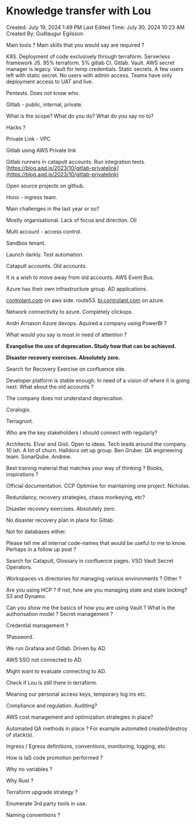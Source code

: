 # Knowledge transfer with Lou

Created: July 19, 2024 1:49 PM
Last Edited Time: July 30, 2024 10:23 AM
Created By: Guðlaugur Egilsson

Main tools ? Main skills that you would say are required ?

K8S. Deployment of code exclusively through terraform. Serverless framework JS. 95% terraform. 5% gitlab CI. Gitlab. Vault. AWS secret manager is legacy. Vault for temp credentials. Static secrets. A few users left with static secret. No users with admin access. Teams have only deployment access to UAT and live.

Pentests. Does not know who.

Gitlab - public, internal, private.

What is the scope? What do you do? What do you say no to?

Hacks ?

Private Link - VPC

Gitlab using AWS Private link

Gitlab runners in catapult accounts. Run integration tests.  [https://blog.aqd.is/2023/10/gitlab-privatelink](https://blog.aqd.is/2023/10/gitlab-privatelink)

Open source projects on github.

Hono - ingress team.

Main challenges in the last year or so?

Mostly organisational. Lack of focus and direction. Oli

Multi account - access control.

Sandbox tenant.

Launch darkly. Test automation.

Catapult accounts. Old accounts.

It is a wish to move away from old accounts. AWS Event Bus.

Azure has their own infrastructure group. AD applications.

[controlant.com](http://controlant.com) on aws side. route53. [bi.controlant.com](http://bi.controlant.com) on azure.

Network connectivity to azure. Completely clickops.

Andri Arnason Azure devops. Aquired a company using PowerBI ?

What would you say is most in need of attention ?

**Evangelise the use of deprecation. Study how that can be achieved.**

**Disaster recovery exercises. Absolutely zero.**

Search for Recovery Exercise on confluence site.

Developer platform is stable enough. In need of a vision of where it is going next. What about the old accounts ?

The company does not understand deprecation.

Coralogix.

Terragrunt.

Who are the key stakeholders I should connect with regularly?

Architects. Elvar and Gisli. Open to ideas. Tech leads around the company. 10 ish. A lot of churn. Halldora set up group. Ben Gruber. QA engineering team. SonarQube. Andrew.

Best training material that matches your way of thinking ? Books, inspirations ?

Official documentation. CCP Optimise for maintaining one project. Nicholas.

Redundancy, recovery strategies, chaos monkeying, etc?

Disaster recovery exercises. Absolutely zero.

No disaster recovery plan in place for Gitlab.

Not for databases either.

Please tell me all internal code-names that would be useful to me to know. Perhaps in a follow up post ?

Search for Catapult, Glossary in confluence pages. VSO Vault Secret Operators.

Workspaces vs directories for managing various environments ? Other ?

Are you using HCP ? If not, how are you managing state and state locking? S3 and Dynamo.

Can you show me the basics of how you are using Vault ? What is the authorisation model ? Secret management ?

Credential management ?

1Password.

We run Grafana and Gitlab. Driven by AD.

AWS SSO not connected to AD.

Might want to evaluate connecting to AD.

Check if Lou is still there in terraform.

Meaning our personal access keys, temporary log ins etc.

Compliance and regulation. Auditing?

AWS cost management and optimization strategies in place?

Automated QA methods in place ? For example automated created/destroy of stack(s).

Ingress / Egress definitions, conventions, monitoring, logging, etc.

How is IaS code promotion performed ?

Why no variables ?

Why Rust ?

Terraform upgrade strategy ?

Enumerate 3rd party tools in use.

Naming conventions ?